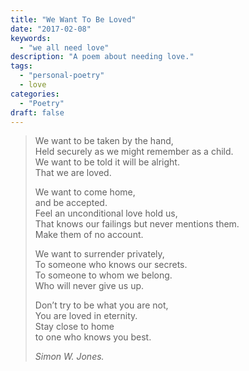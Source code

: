 ```yaml
---
title: "We Want To Be Loved"
date: "2017-02-08"
keywords:
  - "we all need love"
description: "A poem about needing love."
tags:
  - "personal-poetry"
  - love
categories:
  - "Poetry"
draft: false
---
```


> We want to be taken by the hand,       
> Held securely as we might remember as a child.       
> We want to be told it will be alright.       
> That we are loved.     
>      
> We want to come home,     
> and be accepted.     
> Feel an unconditional love hold us,     
> That knows our failings but never mentions them.     
> Make them of no account.     
>      
> We want to  surrender privately,     
> To someone who knows our secrets.     
> To someone to whom we belong.     
> Who will never give us up.     
>      
> Don’t try to be what you are not,     
> You are loved in eternity.     
> Stay close to home     
> to one who knows you best.     
>
> *Simon W. Jones.*